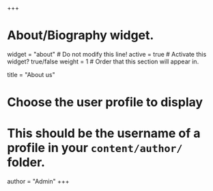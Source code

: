 +++
# About/Biography widget.
widget = "about"  # Do not modify this line!
active = true  # Activate this widget? true/false
weight = 1  # Order that this section will appear in.

title = "About us"

# Choose the user profile to display
# This should be the username of a profile in your `content/author/` folder.
author = "Admin"
+++
